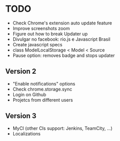# TODO

* Check Chrome's extension auto update feature
* Improve screenshots zoom
* Figure out how to break Updater up
* Divulgar no facebook: rio.js e Javascript Brasil
* Create javascript specs
* class ModelLocalStorage < Model < Source
* Pause option: removes badge and stops updater


## Version 2

* "Enable notifications" options
* Check chrome.storage.sync
* Login on Github
* Projetcs from different users


## Version 3

* MyCI (other CIs support: Jenkins, TeamCity, ...)
* Localizations
